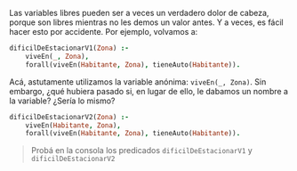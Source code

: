 Las variables libres pueden ser a veces un verdadero dolor de cabeza, porque son libres mientras no les demos un valor antes. Y a veces, es fácil hacer esto por accidente. Por ejemplo, volvamos a:

```prolog
dificilDeEstacionarV1(Zona) :-
    viveEn(_, Zona),
    forall(viveEn(Habitante, Zona), tieneAuto(Habitante)).
```

Acá, astutamente utilizamos la variable anónima: `viveEn(_, Zona)`.  Sin embargo, ¿qué hubiera pasado si, en lugar de ello, le dabamos un nombre a la variable? ¿Sería lo mismo?

```prolog
dificilDeEstacionarV2(Zona) :-
    viveEn(Habitante, Zona),
    forall(viveEn(Habitante, Zona), tieneAuto(Habitante)).
```

> Probá en la consola los predicados `dificilDeEstacionarV1` y `dificilDeEstacionarV2`
